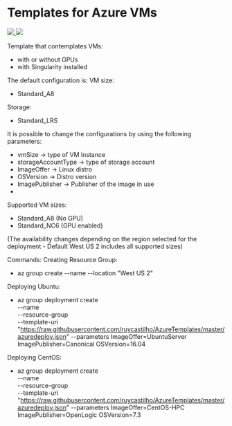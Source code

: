 # Templates for Azure VMs

<a href="https://portal.azure.com/#create/Microsoft.Template/uri/https://raw.githubusercontent.com/ruycastilho/AzureTemplates/master/azuredeploy.json" target="_blank">
    <img src="http://azuredeploy.net/deploybutton.png"/>
</a>
<a href="http://armviz.io/#/?load=https://raw.githubusercontent.com/ruycastilho/AzureTemplates/master/azuredeploy.json" target="_blank">
    <img src="http://armviz.io/visualizebutton.png"/>
</a>

Template that contemplates VMs:
* with or without GPUs
* with Singularity installed

The default configuration is:
VM size:
* Standard_A8

Storage:
* Standard_LRS

It is possible to change the configurations by using the following parameters:
* vmSize -> type of VM instance
* storageAccountType -> type of storage account
* ImageOffer -> Linux distro
* OSVersion -> Distro version
* ImagePublisher -> Publisher of the image in use
*
Supported VM sizes:
* Standard_A8 (No GPU)
* Standard_NC6 (GPU enabled)

(The availability changes depending on the region selected for the deployment - Default West US 2 includes all supported sizes)

Commands:
Creating Resource Group:
* az group create --name <ResourceGroupName> --location "West US 2"

Deploying Ubuntu:
* az group deployment create \
    --name <VMname> \
    --resource-group <ResourceGroupName> \
    --template-uri "https://raw.githubusercontent.com/ruycastilho/AzureTemplates/master/azuredeploy.json"
    --parameters ImageOffer=UbuntuServer ImagePublisher=Canonical OSVersion=16.04

Deploying CentOS:
* az group deployment create \
    --name <VMname> \
    --resource-group <ResourceGroupName> \
    --template-uri "https://raw.githubusercontent.com/ruycastilho/AzureTemplates/master/azuredeploy.json"
    --parameters ImageOffer=CentOS-HPC ImagePublisher=OpenLogic OSVersion=7.3